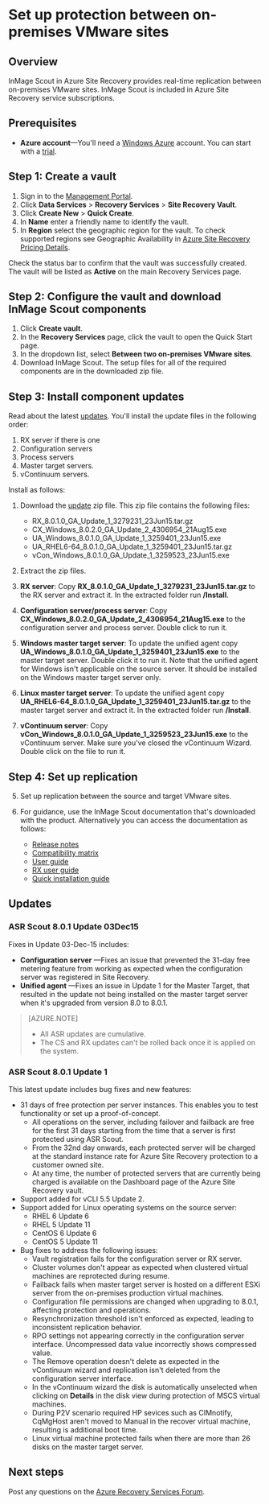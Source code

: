 <properties
	pageTitle="Set up protection between on-premises VMware Sites"
	description="Use this article to configure protection between two VMware sites using Azure Site Recovery."
	services="site-recovery"
	documentationCenter=""
	authors="rayne-wiselman"
	manager="jwhit"
	editor=""/>

<tags
	ms.service="site-recovery"
	ms.date="12/03/2015"
	wacn.date=""/>


# Set up protection between on-premises VMware sites


## Overview

InMage Scout in Azure Site Recovery provides real-time replication between on-premises VMware sites. InMage Scout is included in Azure Site Recovery service subscriptions.


## Prerequisites

- **Azure account**—You'll need a [Windows Azure](http://azure.microsoft.com/) account. You can start with a [trial](/pricing/1rmb-trial/).


## Step 1: Create a vault

1. Sign in to the [Management Portal](https://manage.windowsazure.cn).
2. Click **Data Services** > **Recovery Services** > **Site Recovery Vault**.
3. Click **Create New** > **Quick Create**.
4. In **Name** enter a friendly name to identify the vault.
5. In **Region** select the geographic region for the vault. To check supported regions see Geographic Availability in [Azure Site Recovery Pricing Details](/documentation/articles/site-recovery).

Check the status bar to confirm that the vault was successfully created. The vault will be listed as **Active** on the main Recovery Services page.

## Step 2: Configure the vault and download InMage Scout components

1. Click **Create vault**.
2. In the **Recovery Services** page, click the vault to open the Quick Start page.
3. In the dropdown list, select **Between two on-premises VMware sites**.
4. Download InMage Scout. The setup files for all of the required components are in the downloaded zip file.


## Step 3: Install component updates

Read about the latest [updates](#updates). You'll install the update files in the following order:

1. RX server if there is one
2. Configuration servers
3. Process servers
3. Master target servers.
4. vContinuum servers.

Install as follows:

1. Download the [update](http://aka.ms/scoutupdates) zip file. This zip file contains the following files:

	-  RX_8.0.1.0_GA_Update_1_3279231_23Jun15.tar.gz
	-  CX_Windows_8.0.2.0_GA_Update_2_4306954_21Aug15.exe
	-  UA_Windows_8.0.1.0_GA_Update_1_3259401_23Jun15.exe
	-  UA_RHEL6-64_8.0.1.0_GA_Update_1_3259401_23Jun15.tar.gz
	-  vCon_Windows_8.0.1.0_GA_Update_1_3259523_23Jun15.exe
2. Extract the zip files.
2. **RX server**: Copy **RX_8.0.1.0_GA_Update_1_3279231_23Jun15.tar.gz** to the RX server and extract it. In the extracted folder run **/Install**.
2. **Configuration server/process server**: Copy **CX_Windows_8.0.2.0_GA_Update_2_4306954_21Aug15.exe** to the configuration server and process server. Double click to run it.
3. **Windows master target server**: To update the  unified agent copy **UA_Windows_8.0.1.0_GA_Update_1_3259401_23Jun15.exe** to the master target server. Double click it to run it. Note that the unified agent for Windows isn't applicable on the source server. It should be installed on the Windows master target server only.
4. **Linux master target server**:  To update the unified agent copy **UA_RHEL6-64_8.0.1.0_GA_Update_1_3259401_23Jun15.tar.gz** to the master target server and extract it. In the extracted folder run **/Install**.
5. **vContinuum server**: Copy **vCon_Windows_8.0.1.0_GA_Update_1_3259523_23Jun15.exe** to the vContinuum server. Make sure you've closed the vContinuum Wizard. Double click on the file to run it.

## Step 4: Set up replication
5. Set up replication between the source and target VMware sites.
6. For guidance, use the InMage Scout documentation that's downloaded with the product. Alternatively you can access the documentation as follows:

	- [Release notes](http://download.microsoft.com/download/4/5/0/45008861-4994-4708-BFCD-867736D5621A/InMage_Scout_Standard_Release_Notes.pdf)
	- [Compatibility matrix](http://download.microsoft.com/download/C/D/A/CDA1221B-74E4-4CCF-8F77-F785E71423C0/InMage_Scout_Standard_Compatibility_Matrix.pdf)
	- [User guide](http://download.microsoft.com/download/E/0/8/E08B3BCE-3631-4CED-8E65-E3E7D252D06D/InMage_Scout_Standard_User_Guide_8.0.1.pdf)
	- [RX user guide](http://download.microsoft.com/download/A/7/7/A77504C5-D49F-4799-BBC4-4E92158AFBA4/InMage_ScoutCloud_RX_User_Guide_8.0.1.pdf)
	- [Quick installation guide](http://download.microsoft.com/download/6/8/5/685E761C-8493-42EB-854F-FE24B5A6D74B/InMage_Scout_Standard_Quick_Install_Guide.pdf)


## Updates

### ASR Scout 8.0.1 Update 03Dec15

Fixes in Update 03-Dec-15 includes:

- **Configuration server** —Fixes an issue that prevented the 31-day free metering feature from working as expected when the configuration server was registered in Site Recovery.
- **Unified agent** —Fixes an issue in Update 1 for the Master Target, that resulted in the update not being installed on the master target server when it's upgraded from version 8.0 to 8.0.1.

>[AZURE.NOTE]
>
>-	All ASR updates are cumulative.
>-	The CS and RX updates can't be rolled back once it is applied on the system.


### ASR Scout 8.0.1 Update 1

This latest update includes bug fixes and new features:

- 31 days of free protection per server instances. This enables you to test functionality or set up a proof-of-concept.
	- All operations on the server, including failover and failback are free for the first 31 days starting from the time that a server is first protected using ASR Scout.
	- From the 32nd day onwards, each protected server will be charged at the standard instance rate for Azure Site Recovery protection to a customer owned site.
	- At any time, the number of protected servers that are currently being charged is available on the Dashboard page of the Azure Site Recovery vault.
- Support added for vCLI 5.5 Update 2.
- Support added for Linux operating systems on the source server:
	- RHEL 6 Update 6
	- RHEL 5 Update 11
	- CentOS 6 Update 6
	- CentOS 5 Update 11
- Bug fixes to address the following issues:
	- Vault registration fails for the configuration server or RX server.
	- Cluster volumes don't appear as expected when clustered virtual machines are reprotected during resume.
	- Failback fails when master target server is hosted on a different ESXi server from the on-premises production virtual machines.
	- Configuration file permissions are changed when upgrading to 8.0.1, affecting protection and operations.
	- Resynchronization threshold isn't enforced as expected, leading to inconsistent replication behavior.
	- RPO settings not appearing correctly in the configuration server interface. Uncompressed data value incorrectly shows compressed value.
	-  The Remove operation doesn't delete as expected in the vContinuum wizard and replication isn't deleted from the configuration server interface.
	-  In the vContinuum wizard the disk is automatically unselected when clicking on **Details** in the disk view during protection of MSCS virtual machines.
	- During P2V scenario required HP sevices such as CIMnotify, CqMgHost aren't moved to Manual in the recover virtual machine, resulting is additional boot time.
	- Linux virtual machine protected fails when there are more than 26 disks on the master target server.

## Next steps

Post any questions on the [Azure Recovery Services Forum](https://social.msdn.microsoft.com/forums/azure/home?forum=hypervrecovmgr).
